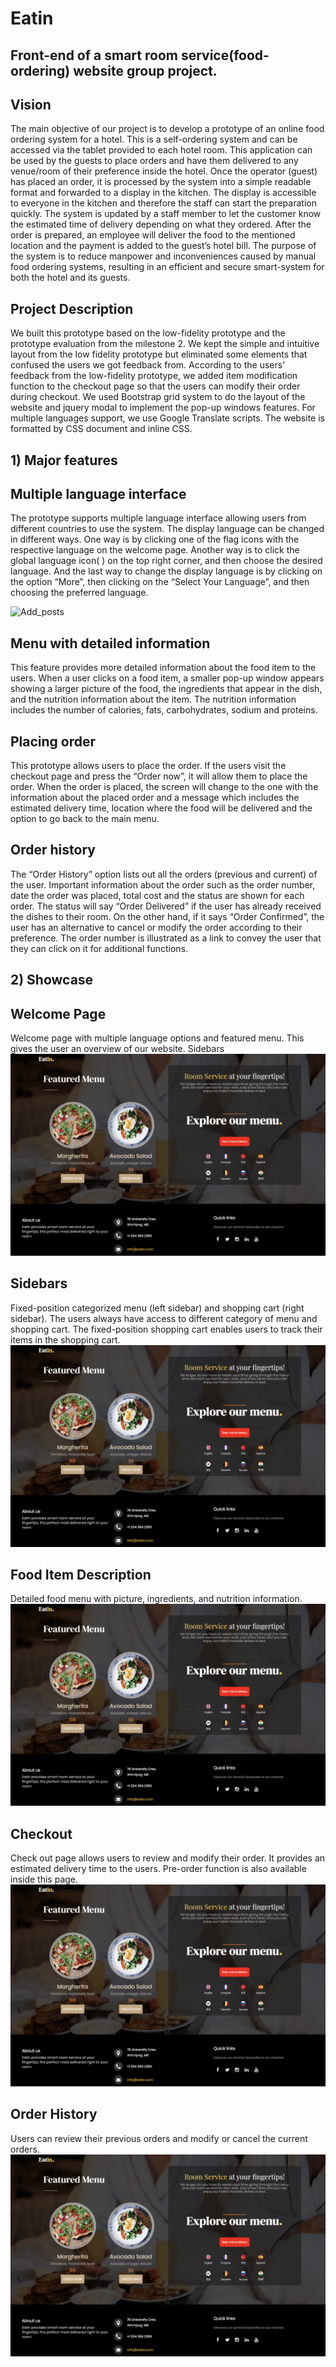# Eatin
## Front-end of a smart room service(food-ordering) website group project.

## Vision
The main objective of our project is to develop a prototype of an online food ordering system for a hotel. This is a self-ordering system and can be accessed via the tablet provided to each hotel room. This application can be used by the guests to place orders and have them delivered to any venue/room of their preference inside the hotel. Once the operator (guest) has placed an order, it is processed by the system into a simple readable format and forwarded to a display in the kitchen. The display is accessible to everyone in the kitchen and therefore the staff can start the preparation quickly. The system is updated by a staff member to let the customer know the estimated time of delivery depending on what they ordered. After the order is prepared, an employee will deliver the food to the mentioned location and the payment is added to the guest’s hotel bill. The purpose of the system is to reduce manpower and inconveniences caused by manual food ordering systems, resulting in an efficient and secure smart-system for both the hotel and its guests. 

## Project Description
We built this prototype based on the low-fidelity prototype and the prototype evaluation from the
milestone 2. We kept the simple and intuitive layout from the low fidelity prototype but eliminated some
elements that confused the users we got feedback from. According to the users’ feedback from the
low-fidelity prototype, we added item modification function to the checkout page so that the users can
modify their order during checkout.
We used Bootstrap grid system to do the layout of the website and jquery modal to implement the
pop-up windows features. For multiple languages support, we use Google Translate scripts. The website
is formatted by CSS document and inline CSS.



## 1) Major features
## Multiple language interface
The prototype supports multiple language interface allowing users from different countries to use
the system. The display language can be changed in different ways. One way is by clicking one of the flag
icons with the respective language on the welcome page. Another way is to click the global language
icon( ) on the top right corner, and then choose the desired language. And the last way to change the
display language is by clicking on the option “More”, then clicking on the “Select Your Language”, and
then choosing the preferred language.

![Add_posts](https://raw.githubusercontent.com/juliek1217/eatin/master/Eatin/posts1.PNG)


## Menu with detailed information
This feature provides more detailed information about the food item to the users. When a user
clicks on a food item, a smaller pop-up window appears showing a larger picture of the food, the
ingredients that appear in the dish, and the nutrition information about the item. The nutrition information
includes the number of calories, fats, carbohydrates, sodium and proteins.

## Placing order
This prototype allows users to place the order. If the users visit the checkout page and press the
“Order now”, it will allow them to place the order. When the order is placed, the screen will change to the
one with the information about the placed order and a message which includes the estimated delivery
time, location where the food will be delivered and the option to go back to the main menu.

## Order history
The “Order History” option lists out all the orders (previous and current) of the user. Important
information about the order such as the order number, date the order was placed, total cost and the status
are shown for each order. The status will say “Order Delivered” if the user has already received the dishes
to their room. On the other hand, if it says “Order Confirmed”, the user has an alternative to cancel or
modify the order according to their preference. The order number is illustrated as a link to convey the user
that they can click on it for additional functions.



## 2) Showcase

## Welcome Page
Welcome page with multiple language options and featured menu.
This gives the user an overview of our website.
Sidebars
![Profile](https://github.com/juliek1217/eatin/blob/master/Eatin_pics/welcome%20page.png)

## Sidebars
Fixed-position categorized menu (left sidebar) and shopping cart (right sidebar).
The users always have access to different category of menu and shopping cart. The fixed-position
shopping cart enables users to track their items in the shopping cart.
![Profile](https://github.com/juliek1217/eatin/blob/master/Eatin_pics/welcome%20page.png)


## Food Item Description
Detailed food menu with picture, ingredients, and nutrition information.
![Profile](https://github.com/juliek1217/eatin/blob/master/Eatin_pics/welcome%20page.png)

## Checkout
Check out page allows users to review and modify their order. It provides an estimated delivery time to
the users. Pre-order function is also available inside this page.
![Profile](https://github.com/juliek1217/eatin/blob/master/Eatin_pics/welcome%20page.png)

## Order History
Users can review their previous orders and modify or cancel the current orders.
![Profile](https://github.com/juliek1217/eatin/blob/master/Eatin_pics/welcome%20page.png)
